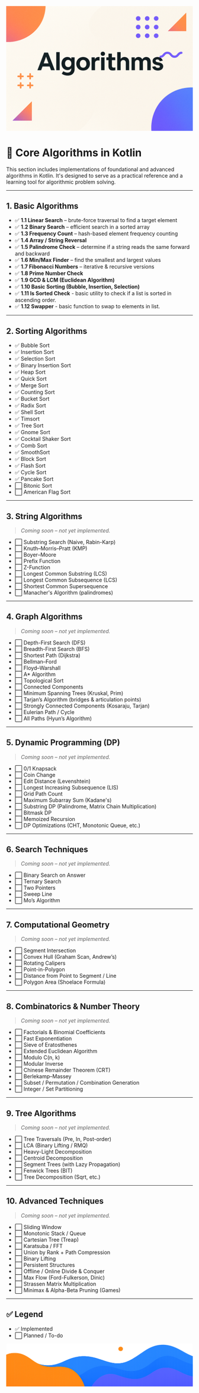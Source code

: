 <div align="center">
  <picture>
    <source media="(prefers-color-scheme: dark)" srcset="../../../../images/Algorithms.png">
    <img alt="Gradle Logo" src="../../../../images/Algorithms.png">
  </picture>
</div>

# 🧠 Core Algorithms in Kotlin

This section includes implementations of foundational and advanced algorithms in Kotlin. It's designed to serve as a practical reference and a learning tool for algorithmic problem solving.

---

## 1. Basic Algorithms

- ✅ **1.1 Linear Search** – brute-force traversal to find a target element
- ✅ **1.2 Binary Search** – efficient search in a sorted array
- ✅ **1.3 Frequency Count** – hash-based element frequency counting
- ✅ **1.4 Array / String Reversal**
- ✅ **1.5 Palindrome Check** – determine if a string reads the same forward and backward
- ✅ **1.6 Min/Max Finder** – find the smallest and largest values
- ✅ **1.7 Fibonacci Numbers** – iterative & recursive versions
- ✅ **1.8 Prime Number Check**
- ✅ **1.9 GCD & LCM (Euclidean Algorithm)**
- ✅ **1.10 Basic Sorting (Bubble, Insertion, Selection)**
- ✅ **1.11 Is Sorted Check** - basic utility to check if a list is sorted in ascending order.
- ✅ **1.12 Swapper** - basic function to swap to elements in list.


---

## 2. Sorting Algorithms

- ✅ Bubble Sort
- ✅ Insertion Sort
- ✅ Selection Sort
- ✅ Binary Insertion Sort
- ✅ Heap Sort
- ✅ Quick Sort
- ✅ Merge Sort
- ✅ Counting Sort
- ✅ Bucket Sort
- ✅ Radix Sort
- ✅ Shell Sort
- ✅ Timsort
- ✅ Tree Sort
- ✅ Gnome Sort
- ✅ Cocktail Shaker Sort
- ✅ Comb Sort
- ✅ SmoothSort
- ✅ Block Sort
- ✅ Flash Sort
- ✅ Cycle Sort
- ✅ Pancake Sort
- ⬜ Bitonic Sort
- ⬜ American Flag Sort

---

## 3. String Algorithms

> *Coming soon – not yet implemented.*

- ⬜ Substring Search (Naive, Rabin-Karp)
- ⬜ Knuth–Morris–Pratt (KMP)
- ⬜ Boyer–Moore
- ⬜ Prefix Function
- ⬜ Z-Function
- ⬜ Longest Common Substring (LCS)
- ⬜ Longest Common Subsequence (LCS)
- ⬜ Shortest Common Supersequence
- ⬜ Manacher's Algorithm (palindromes)

---

## 4. Graph Algorithms

> *Coming soon – not yet implemented.*

- ⬜ Depth-First Search (DFS)
- ⬜ Breadth-First Search (BFS)
- ⬜ Shortest Path (Dijkstra)
- ⬜ Bellman–Ford
- ⬜ Floyd–Warshall
- ⬜ A* Algorithm
- ⬜ Topological Sort
- ⬜ Connected Components
- ⬜ Minimum Spanning Trees (Kruskal, Prim)
- ⬜ Tarjan’s Algorithm (bridges & articulation points)
- ⬜ Strongly Connected Components (Kosaraju, Tarjan)
- ⬜ Eulerian Path / Cycle
- ⬜ All Paths (Hyun’s Algorithm)

---

## 5. Dynamic Programming (DP)

> *Coming soon – not yet implemented.*

- ⬜ 0/1 Knapsack
- ⬜ Coin Change
- ⬜ Edit Distance (Levenshtein)
- ⬜ Longest Increasing Subsequence (LIS)
- ⬜ Grid Path Count
- ⬜ Maximum Subarray Sum (Kadane's)
- ⬜ Substring DP (Palindrome, Matrix Chain Multiplication)
- ⬜ Bitmask DP
- ⬜ Memoized Recursion
- ⬜ DP Optimizations (CHT, Monotonic Queue, etc.)

---

## 6. Search Techniques

> *Coming soon – not yet implemented.*

- ⬜ Binary Search on Answer
- ⬜ Ternary Search
- ⬜ Two Pointers
- ⬜ Sweep Line
- ⬜ Mo’s Algorithm

---

## 7. Computational Geometry

> *Coming soon – not yet implemented.*

- ⬜ Segment Intersection
- ⬜ Convex Hull (Graham Scan, Andrew’s)
- ⬜ Rotating Calipers
- ⬜ Point-in-Polygon
- ⬜ Distance from Point to Segment / Line
- ⬜ Polygon Area (Shoelace Formula)

---

## 8. Combinatorics & Number Theory

> *Coming soon – not yet implemented.*

- ⬜ Factorials & Binomial Coefficients
- ⬜ Fast Exponentiation
- ⬜ Sieve of Eratosthenes
- ⬜ Extended Euclidean Algorithm
- ⬜ Modulo C(n, k)
- ⬜ Modular Inverse
- ⬜ Chinese Remainder Theorem (CRT)
- ⬜ Berlekamp–Massey
- ⬜ Subset / Permutation / Combination Generation
- ⬜ Integer / Set Partitioning

---

## 9. Tree Algorithms

> *Coming soon – not yet implemented.*

- ⬜ Tree Traversals (Pre, In, Post-order)
- ⬜ LCA (Binary Lifting / RMQ)
- ⬜ Heavy-Light Decomposition
- ⬜ Centroid Decomposition
- ⬜ Segment Trees (with Lazy Propagation)
- ⬜ Fenwick Trees (BIT)
- ⬜ Tree Decomposition (Sqrt, etc.)

---

## 10. Advanced Techniques

> *Coming soon – not yet implemented.*

- ⬜ Sliding Window
- ⬜ Monotonic Stack / Queue
- ⬜ Cartesian Tree (Treap)
- ⬜ Karatsuba / FFT
- ⬜ Union by Rank + Path Compression
- ⬜ Binary Lifting
- ⬜ Persistent Structures
- ⬜ Offline / Online Divide & Conquer
- ⬜ Max Flow (Ford-Fulkerson, Dinic)
- ⬜ Strassen Matrix Multiplication
- ⬜ Minimax & Alpha-Beta Pruning (Games)

---

## ✅ Legend

- ✅ Implemented
- ⬜ Planned / To-do

<div align="center">
  <picture>
    <source media="(prefers-color-scheme: dark)" srcset="../../../../images/EndingLow.png">
    <img alt="Gradle Logo" src="../../../../images/EndingLow.png">
  </picture>
</div>
